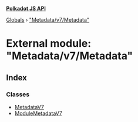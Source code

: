 **[Polkadot JS API](../README.md)**

[Globals](../globals.md) › ["Metadata/v7/Metadata"](_metadata_v7_metadata_.md)

# External module: "Metadata/v7/Metadata"

## Index

### Classes

* [MetadataV7](../classes/_metadata_v7_metadata_.metadatav7.md)
* [ModuleMetadataV7](../classes/_metadata_v7_metadata_.modulemetadatav7.md)